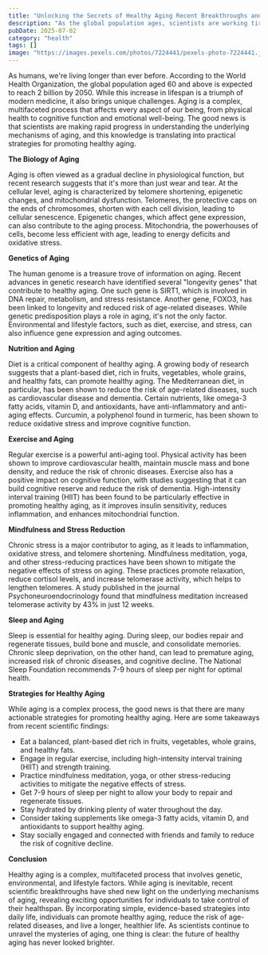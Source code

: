 ```yaml
---
title: "Unlocking the Secrets of Healthy Aging Recent Breakthroughs and Strategies for a Longer, Healthier Life"
description: "As the global population ages, scientists are working tirelessly to unravel the mysteries of healthy aging. Recent breakthroughs in genetics, nutrition, and exercise science have shed new light on ..."
pubDate: 2025-07-02
category: "health"
tags: []
image: "https://images.pexels.com/photos/7224441/pexels-photo-7224441.jpeg?auto=compress&cs=tinysrgb&h=650&w=940"
---
```


As humans, we're living longer than ever before. According to the World Health Organization, the global population aged 60 and above is expected to reach 2 billion by 2050. While this increase in lifespan is a triumph of modern medicine, it also brings unique challenges. Aging is a complex, multifaceted process that affects every aspect of our being, from physical health to cognitive function and emotional well-being. The good news is that scientists are making rapid progress in understanding the underlying mechanisms of aging, and this knowledge is translating into practical strategies for promoting healthy aging.

**The Biology of Aging**

Aging is often viewed as a gradual decline in physiological function, but recent research suggests that it's more than just wear and tear. At the cellular level, aging is characterized by telomere shortening, epigenetic changes, and mitochondrial dysfunction. Telomeres, the protective caps on the ends of chromosomes, shorten with each cell division, leading to cellular senescence. Epigenetic changes, which affect gene expression, can also contribute to the aging process. Mitochondria, the powerhouses of cells, become less efficient with age, leading to energy deficits and oxidative stress.

**Genetics of Aging**

The human genome is a treasure trove of information on aging. Recent advances in genetic research have identified several "longevity genes" that contribute to healthy aging. One such gene is SIRT1, which is involved in DNA repair, metabolism, and stress resistance. Another gene, FOXO3, has been linked to longevity and reduced risk of age-related diseases. While genetic predisposition plays a role in aging, it's not the only factor. Environmental and lifestyle factors, such as diet, exercise, and stress, can also influence gene expression and aging outcomes.

**Nutrition and Aging**

Diet is a critical component of healthy aging. A growing body of research suggests that a plant-based diet, rich in fruits, vegetables, whole grains, and healthy fats, can promote healthy aging. The Mediterranean diet, in particular, has been shown to reduce the risk of age-related diseases, such as cardiovascular disease and dementia. Certain nutrients, like omega-3 fatty acids, vitamin D, and antioxidants, have anti-inflammatory and anti-aging effects. Curcumin, a polyphenol found in turmeric, has been shown to reduce oxidative stress and improve cognitive function.

**Exercise and Aging**

Regular exercise is a powerful anti-aging tool. Physical activity has been shown to improve cardiovascular health, maintain muscle mass and bone density, and reduce the risk of chronic diseases. Exercise also has a positive impact on cognitive function, with studies suggesting that it can build cognitive reserve and reduce the risk of dementia. High-intensity interval training (HIIT) has been found to be particularly effective in promoting healthy aging, as it improves insulin sensitivity, reduces inflammation, and enhances mitochondrial function.

**Mindfulness and Stress Reduction**

Chronic stress is a major contributor to aging, as it leads to inflammation, oxidative stress, and telomere shortening. Mindfulness meditation, yoga, and other stress-reducing practices have been shown to mitigate the negative effects of stress on aging. These practices promote relaxation, reduce cortisol levels, and increase telomerase activity, which helps to lengthen telomeres. A study published in the journal Psychoneuroendocrinology found that mindfulness meditation increased telomerase activity by 43% in just 12 weeks.

**Sleep and Aging**

Sleep is essential for healthy aging. During sleep, our bodies repair and regenerate tissues, build bone and muscle, and consolidate memories. Chronic sleep deprivation, on the other hand, can lead to premature aging, increased risk of chronic diseases, and cognitive decline. The National Sleep Foundation recommends 7-9 hours of sleep per night for optimal health.

**Strategies for Healthy Aging**

While aging is a complex process, the good news is that there are many actionable strategies for promoting healthy aging. Here are some takeaways from recent scientific findings:

* Eat a balanced, plant-based diet rich in fruits, vegetables, whole grains, and healthy fats.
* Engage in regular exercise, including high-intensity interval training (HIIT) and strength training.
* Practice mindfulness meditation, yoga, or other stress-reducing activities to mitigate the negative effects of stress.
* Get 7-9 hours of sleep per night to allow your body to repair and regenerate tissues.
* Stay hydrated by drinking plenty of water throughout the day.
* Consider taking supplements like omega-3 fatty acids, vitamin D, and antioxidants to support healthy aging.
* Stay socially engaged and connected with friends and family to reduce the risk of cognitive decline.

**Conclusion**

Healthy aging is a complex, multifaceted process that involves genetic, environmental, and lifestyle factors. While aging is inevitable, recent scientific breakthroughs have shed new light on the underlying mechanisms of aging, revealing exciting opportunities for individuals to take control of their healthspan. By incorporating simple, evidence-based strategies into daily life, individuals can promote healthy aging, reduce the risk of age-related diseases, and live a longer, healthier life. As scientists continue to unravel the mysteries of aging, one thing is clear: the future of healthy aging has never looked brighter.